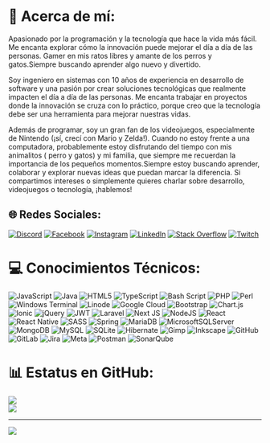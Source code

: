 # 💫 Acerca de mí:
Apasionado por la programación y la tecnología que hace la vida más fácil. Me encanta explorar cómo la innovación puede mejorar el día a día de las personas. Gamer en mis ratos libres y amante de los perros y gatos.Siempre buscando aprender algo nuevo y divertido.

Soy ingeniero en sistemas con 10 años de experiencia en desarrollo de software y una pasión por crear soluciones tecnológicas que realmente impacten el día a día de las personas. Me encanta trabajar en proyectos donde la innovación se cruza con lo práctico, porque creo que la tecnología debe ser una herramienta para mejorar nuestras vidas.

Además de programar, soy un gran fan de los videojuegos, especialmente de Nintendo (¡sí, crecí con Mario y Zelda!). Cuando no estoy frente a una computadora, probablemente estoy disfrutando del tiempo con mis animalitos ( perro y gatos) y mi familia, que siempre me recuerdan la importancia de los pequeños momentos.Siempre estoy buscando aprender, colaborar y explorar nuevas ideas que puedan marcar la diferencia. Si compartimos intereses o simplemente quieres charlar sobre desarrollo, videojuegos o tecnología, ¡hablemos!


## 🌐 Redes Sociales:
[![Discord](https://img.shields.io/badge/Discord-%237289DA.svg?logo=discord&logoColor=white)](https://discord.gg/alets9628) [![Facebook](https://img.shields.io/badge/Facebook-%231877F2.svg?logo=Facebook&logoColor=white)](https://facebook.com/AletsDiazA) [![Instagram](https://img.shields.io/badge/Instagram-%23E4405F.svg?logo=Instagram&logoColor=white)](https://instagram.com/alekirito ) [![LinkedIn](https://img.shields.io/badge/LinkedIn-%230077B5.svg?logo=linkedin&logoColor=white)](https://linkedin.com/in/alejandro-diaz-aviles-8583abbb) [![Stack Overflow](https://img.shields.io/badge/-Stackoverflow-FE7A16?logo=stack-overflow&logoColor=white)](https://stackoverflow.com/users/26496134) [![Twitch](https://img.shields.io/badge/Twitch-%239146FF.svg?logo=Twitch&logoColor=white)](https://twitch.tv/aletssan) 

# 💻 Conocimientos Técnicos:
![JavaScript](https://img.shields.io/badge/javascript-%23323330.svg?style=for-the-badge&logo=javascript&logoColor=%23F7DF1E) ![Java](https://img.shields.io/badge/java-%23ED8B00.svg?style=for-the-badge&logo=openjdk&logoColor=white) ![HTML5](https://img.shields.io/badge/html5-%23E34F26.svg?style=for-the-badge&logo=html5&logoColor=white) ![TypeScript](https://img.shields.io/badge/typescript-%23007ACC.svg?style=for-the-badge&logo=typescript&logoColor=white) ![Bash Script](https://img.shields.io/badge/bash_script-%23121011.svg?style=for-the-badge&logo=gnu-bash&logoColor=white) ![PHP](https://img.shields.io/badge/php-%23777BB4.svg?style=for-the-badge&logo=php&logoColor=white) ![Perl](https://img.shields.io/badge/perl-%2339457E.svg?style=for-the-badge&logo=perl&logoColor=white) ![Windows Terminal](https://img.shields.io/badge/Windows%20Terminal-%234D4D4D.svg?style=for-the-badge&logo=windows-terminal&logoColor=white) ![Linode](https://img.shields.io/badge/linode-00A95C?style=for-the-badge&logo=linode&logoColor=white) ![Google Cloud](https://img.shields.io/badge/GoogleCloud-%234285F4.svg?style=for-the-badge&logo=google-cloud&logoColor=white) ![Bootstrap](https://img.shields.io/badge/bootstrap-%238511FA.svg?style=for-the-badge&logo=bootstrap&logoColor=white) ![Chart.js](https://img.shields.io/badge/chart.js-F5788D.svg?style=for-the-badge&logo=chart.js&logoColor=white) ![Ionic](https://img.shields.io/badge/Ionic-%233880FF.svg?style=for-the-badge&logo=Ionic&logoColor=white) ![jQuery](https://img.shields.io/badge/jquery-%230769AD.svg?style=for-the-badge&logo=jquery&logoColor=white) ![JWT](https://img.shields.io/badge/JWT-black?style=for-the-badge&logo=JSON%20web%20tokens) ![Laravel](https://img.shields.io/badge/laravel-%23FF2D20.svg?style=for-the-badge&logo=laravel&logoColor=white) ![Next JS](https://img.shields.io/badge/Next-black?style=for-the-badge&logo=next.js&logoColor=white) ![NodeJS](https://img.shields.io/badge/node.js-6DA55F?style=for-the-badge&logo=node.js&logoColor=white) ![React](https://img.shields.io/badge/react-%2320232a.svg?style=for-the-badge&logo=react&logoColor=%2361DAFB) ![React Native](https://img.shields.io/badge/react_native-%2320232a.svg?style=for-the-badge&logo=react&logoColor=%2361DAFB) ![SASS](https://img.shields.io/badge/SASS-hotpink.svg?style=for-the-badge&logo=SASS&logoColor=white) ![Spring](https://img.shields.io/badge/spring-%236DB33F.svg?style=for-the-badge&logo=spring&logoColor=white) ![MariaDB](https://img.shields.io/badge/MariaDB-003545?style=for-the-badge&logo=mariadb&logoColor=white) ![MicrosoftSQLServer](https://img.shields.io/badge/Microsoft%20SQL%20Server-CC2927?style=for-the-badge&logo=microsoft%20sql%20server&logoColor=white) ![MongoDB](https://img.shields.io/badge/MongoDB-%234ea94b.svg?style=for-the-badge&logo=mongodb&logoColor=white) ![MySQL](https://img.shields.io/badge/mysql-4479A1.svg?style=for-the-badge&logo=mysql&logoColor=white) ![SQLite](https://img.shields.io/badge/sqlite-%2307405e.svg?style=for-the-badge&logo=sqlite&logoColor=white) ![Hibernate](https://img.shields.io/badge/Hibernate-59666C?style=for-the-badge&logo=Hibernate&logoColor=white) ![Gimp](https://img.shields.io/badge/Gimp-657D8B?style=for-the-badge&logo=gimp&logoColor=FFFFFF) ![Inkscape](https://img.shields.io/badge/Inkscape-e0e0e0?style=for-the-badge&logo=inkscape&logoColor=080A13) ![GitHub](https://img.shields.io/badge/github-%23121011.svg?style=for-the-badge&logo=github&logoColor=white) ![GitLab](https://img.shields.io/badge/gitlab-%23181717.svg?style=for-the-badge&logo=gitlab&logoColor=white) ![Jira](https://img.shields.io/badge/jira-%230A0FFF.svg?style=for-the-badge&logo=jira&logoColor=white) ![Meta](https://img.shields.io/badge/Meta-%230467DF.svg?style=for-the-badge&logo=Meta&logoColor=white) ![Postman](https://img.shields.io/badge/Postman-FF6C37?style=for-the-badge&logo=postman&logoColor=white) ![SonarQube](https://img.shields.io/badge/SonarQube-black?style=for-the-badge&logo=sonarqube&logoColor=4E9BCD)
# 📊 Estatus en GitHub:
![](https://github-readme-stats.vercel.app/api?username=alets25&theme=dracula&hide_border=false&include_all_commits=false&count_private=false)<br/>
![](https://github-readme-streak-stats.herokuapp.com/?user=alets25&theme=dracula&hide_border=false)<br/>


---
[![](https://visitcount.itsvg.in/api?id=alets25&icon=0&color=0)](https://visitcount.itsvg.in)

<!-- Proudly created with GPRM ( https://gprm.itsvg.in ) -->
